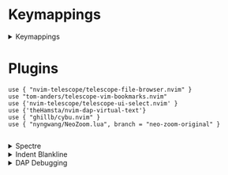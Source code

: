 # Keymappings
<details>
  <summary>Keymappings</summary>
    
  ```
  \2    Telescope Buffers
  \t    Trouble
  \w    Telescope search <cword>
  \s    Telescope search word
  \3    LazyGit
  \4    ndap-ui    
  \5    dap
  \6.   dap debug
  R     Replace
    
  ```
</details>
  

# Plugins
  
```
use { "nvim-telescope/telescope-file-browser.nvim" }
use "tom-anders/telescope-vim-bookmarks.nvim"
use {'nvim-telescope/telescope-ui-select.nvim' }
use {'theHamsta/nvim-dap-virtual-text'}
use { "ghillb/cybu.nvim" }
use { "nyngwang/NeoZoom.lua", branch = "neo-zoom-original" }
 
```
<details>
  <summary>Spectre</summary>
    
  ```
  <CR>  Goto Current File
  c     Input Replace
  t     Toggle Line
  o     Show Options
  R     Replace
    
  ```
</details>
<details>
  <summary>Indent Blankline</summary>
    
  ```
  ```
</details>
<details>
  <summary>DAP Debugging</summary>
    
  ```
  <F6>    Debug Test
  <F5>    Continue
  <F10>   Step Over
  <F11>   Step Into
  ```
</details>
